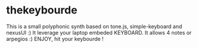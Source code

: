 # thekeybourde
This is a small polyphonic synth based on tone.js, simple-keyboard and nexusUI :) It leverage your laptop embeded KEYBOARD. It allows 4 notes or arpegios :) ENJOY, hit your keybourde !
